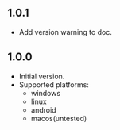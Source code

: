 ## 1.0.1
- Add version warning to doc.

## 1.0.0
- Initial version.
- Supported platforms:
  - windows
  - linux
  - android
  - macos(untested)